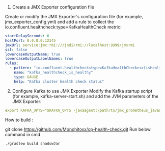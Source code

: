 1. Create a JMX Exporter configuration file

Create or modify the JMX Exporter's configuration file (for example, jmx_exporter_config.yml) and add a rule to collect the io.confluent.healthcheck:type=KafkaHealthCheck metric:

```yaml
startDelaySeconds: 0
hostPort: 0.0.0.0:12345
jmxUrl: service:jmx:rmi:///jndi/rmi://localhost:9999/jmxrmi
ssl: false
lowercaseOutputName: true
lowercaseOutputLabelNames: true
rules:
  - pattern: "io.confluent.healthcheck<type=KafkaHealthCheck><>(isHealthy)"
    name: "kafka_healthcheck_is_healthy"
    type: GAUGE
    help: "Kafka cluster health check status"
```
2. Configure Kafka to use JMX Exporter
Modify the Kafka startup script (for example, kafka-server-start.sh) and add the JVM parameters of the JMX Exporter:
```yaml
export KAFKA_OPTS="$KAFKA_OPTS -javaagent:/path/to/jmx_prometheus_javaagent.jar=12345:/path/to/jmx_exporter_config.yml"

```

How to build :

git clone https://github.com/Monohitoxx/cp-health-check.git
Run below command in cmd

```sh
./gradlew build shadowJar

```
